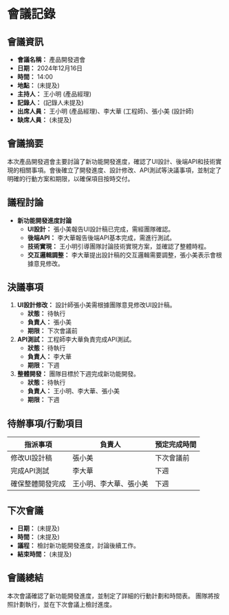 # 會議記錄

## 會議資訊

*   **會議名稱：** 產品開發週會
*   **日期：** 2024年12月16日
*   **時間：** 14:00
*   **地點：** (未提及)
*   **主持人：** 王小明 (產品經理)
*   **記錄人：** (記錄人未提及)
*   **出席人員：** 王小明 (產品經理)、李大華 (工程師)、張小美 (設計師)
*   **缺席人員：** (未提及)

## 會議摘要

本次產品開發週會主要討論了新功能開發進度，確認了UI設計、後端API和技術實現的相關事項。會後確立了開發進度、設計修改、API測試等決議事項，並制定了明確的行動方案和期限，以確保項目按時交付。

## 議程討論

*   **新功能開發進度討論**
    *   **UI設計：** 張小美報告UI設計稿已完成，需經團隊確認。
    *   **後端API：** 李大華報告後端API基本完成，需進行測試。
    *   **技術實現：** 王小明引導團隊討論技術實現方案，並確認了整體時程。
    *   **交互邏輯調整：** 李大華提出設計稿的交互邏輯需要調整，張小美表示會根據意見修改。

## 決議事項

1.  **UI設計修改：** 設計師張小美需根據團隊意見修改UI設計稿。
    *   **狀態：** 待執行
    *   **負責人：** 張小美
    *   **期限：** 下次會議前
2.  **API測試：** 工程師李大華負責完成API測試。
    *   **狀態：** 待執行
    *   **負責人：** 李大華
    *   **期限：** 下週
3.  **整體開發：** 團隊目標於下週完成新功能開發。
    *   **狀態：** 待執行
    *   **負責人：** 王小明、李大華、張小美
    *   **期限：** 下週

## 待辦事項/行動項目

| 指派事項 | 負責人 | 預定完成時間 |
|---|---|---|
| 修改UI設計稿 | 張小美 | 下次會議前 |
| 完成API測試 | 李大華 | 下週 |
| 確保整體開發完成 | 王小明、李大華、張小美 | 下週 |

## 下次會議

*   **日期：** (未提及)
*   **時間：** (未提及)
*   **議程：** 檢討新功能開發進度，討論後續工作。
*   **結束時間：** (未提及)

## 會議總結

本次會議確認了新功能開發進度，並制定了詳細的行動計劃和時間表。 團隊將按照計劃執行，並在下次會議上檢討進度。